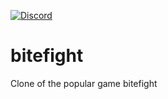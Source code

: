 

[![Discord](https://img.shields.io/discord/401039368678277131.svg?style=for-the-badge)](https://discord.gg/rg7Dbte)



# bitefight
Clone of the popular game bitefight
